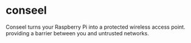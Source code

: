 # conseel
Conseel turns your Raspberry Pi into a protected wireless access point. providing a barrier between you and untrusted networks.

